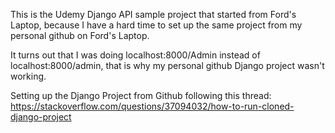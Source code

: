 This is the Udemy Django API sample project that started from Ford's Laptop, because I have a hard time to set up the same project from my personal github on Ford's Laptop.

It turns out that I was doing localhost:8000/Admin instead of localhost:8000/admin, that is why my personal github Django project wasn't working.

Setting up the Django Project from Github following this thread:
https://stackoverflow.com/questions/37094032/how-to-run-cloned-django-project